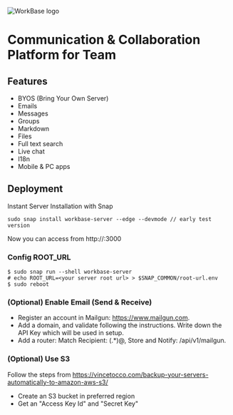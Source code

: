 ![WorkBase logo](https://www.weaworking.com/assets/workbase.png)

# Communication & Collaboration Platform for Team

## Features

- BYOS (Bring Your Own Server)
- Emails
- Messages
- Groups
- Markdown
- Files
- Full text search
- Live chat
- I18n
- Mobile & PC apps

## Deployment

Instant Server Installation with Snap
```
sudo snap install workbase-server --edge --devmode // early test version
```
Now you can access from http://<server ip>:3000
  
### Config ROOT_URL

```
$ sudo snap run --shell workbase-server
# echo ROOT_URL=<your server root url> > $SNAP_COMMON/root-url.env
$ sudo reboot
```

### (Optional) Enable Email (Send & Receive)

- Register an account in Mailgun: https://www.mailgun.com.
- Add a domain, and validate following the instructions. Write down the API Key which will be used in setup.
- Add a router: Match Recipient: (.*)@<your domain>, Store and Notify: <your server url>/api/v1/mailgun.

### (Optional) Use S3

Follow the steps from https://vincetocco.com/backup-your-servers-automatically-to-amazon-aws-s3/
- Create an S3 bucket in preferred region
- Get an "Access Key Id" and "Secret Key"
